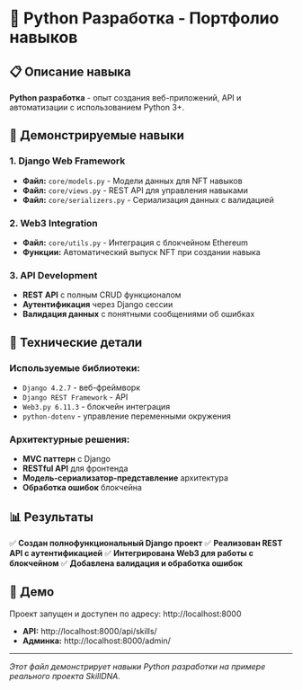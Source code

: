 # 🐍 Python Разработка - Портфолио навыков

## 📋 Описание навыка
**Python разработка** - опыт создания веб-приложений, API и автоматизации с использованием Python 3+.

## 🎯 Демонстрируемые навыки

### 1. Django Web Framework
- **Файл:** `core/models.py` - Модели данных для NFT навыков
- **Файл:** `core/views.py` - REST API для управления навыками
- **Файл:** `core/serializers.py` - Сериализация данных с валидацией

### 2. Web3 Integration
- **Файл:** `core/utils.py` - Интеграция с блокчейном Ethereum
- **Функции:** Автоматический выпуск NFT при создании навыка

### 3. API Development
- **REST API** с полным CRUD функционалом
- **Аутентификация** через Django сессии
- **Валидация данных** с понятными сообщениями об ошибках

## 🔧 Технические детали

### Используемые библиотеки:
- `Django 4.2.7` - веб-фреймворк
- `Django REST Framework` - API
- `Web3.py 6.11.3` - блокчейн интеграция
- `python-dotenv` - управление переменными окружения

### Архитектурные решения:
- **MVC паттерн** с Django
- **RESTful API** для фронтенда
- **Модель-сериализатор-представление** архитектура
- **Обработка ошибок** блокчейна

## 📊 Результаты

✅ **Создан полнофункциональный Django проект**
✅ **Реализован REST API с аутентификацией**
✅ **Интегрирована Web3 для работы с блокчейном**
✅ **Добавлена валидация и обработка ошибок**

## 🚀 Демо

Проект запущен и доступен по адресу: http://localhost:8000
- **API:** http://localhost:8000/api/skills/
- **Админка:** http://localhost:8000/admin/

---

*Этот файл демонстрирует навыки Python разработки на примере реального проекта SkillDNA.*
